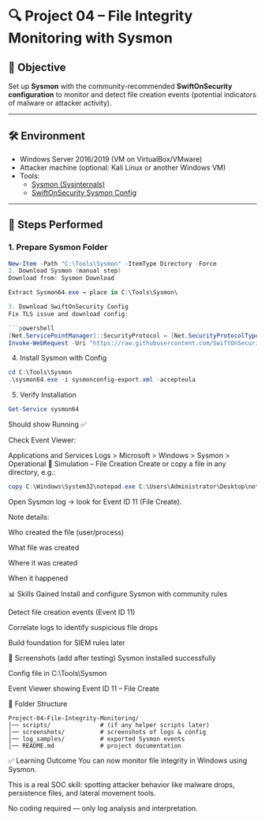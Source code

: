 # 🔍 Project 04 – File Integrity Monitoring with Sysmon

## 🎯 Objective
Set up **Sysmon** with the community-recommended **SwiftOnSecurity configuration** to monitor and detect file creation events (potential indicators of malware or attacker activity).

---

## 🛠️ Environment
- Windows Server 2016/2019 (VM on VirtualBox/VMware)
- Attacker machine (optional: Kali Linux or another Windows VM)
- Tools:
  - [Sysmon (Sysinternals)](https://learn.microsoft.com/en-us/sysinternals/downloads/sysmon)
  - [SwiftOnSecurity Sysmon Config](https://github.com/SwiftOnSecurity/sysmon-config)

---

## 📌 Steps Performed

### 1. Prepare Sysmon Folder
```powershell
New-Item -Path "C:\Tools\Sysmon" -ItemType Directory -Force
2. Download Sysmon (manual step)
Download from: Sysmon Download

Extract Sysmon64.exe → place in C:\Tools\Sysmon\

3. Download SwiftOnSecurity Config
Fix TLS issue and download config:

```powershell
[Net.ServicePointManager]::SecurityProtocol = [Net.SecurityProtocolType]::Tls12
Invoke-WebRequest -Uri "https://raw.githubusercontent.com/SwiftOnSecurity/sysmon-config/master/sysmonconfig-export.xml" -OutFile "C:\Tools\Sysmon\sysmonconfig-export.xml"
```
4. Install Sysmon with Config
```powershell
cd C:\Tools\Sysmon
.\sysmon64.exe -i sysmonconfig-export.xml -accepteula
```
5. Verify Installation
```powershell
Get-Service sysmon64
```
Should show Running ✅

Check Event Viewer:

Applications and Services Logs > Microsoft > Windows > Sysmon > Operational
🧪 Simulation – File Creation
Create or copy a file in any directory, e.g.:

```powershell
copy C:\Windows\System32\notepad.exe C:\Users\Administrator\Desktop\notepad_copy.exe
```
Open Sysmon log → look for Event ID 11 (File Create).

Note details:

Who created the file (user/process)

What file was created

Where it was created

When it happened

📊 Skills Gained
Install and configure Sysmon with community rules

Detect file creation events (Event ID 11)

Correlate logs to identify suspicious file drops

Build foundation for SIEM rules later

📸 Screenshots (add after testing)
Sysmon installed successfully

Config file in C:\Tools\Sysmon

Event Viewer showing Event ID 11 – File Create

📂 Folder Structure
```
Project-04-File-Integrity-Monitoring/
│── scripts/              # (if any helper scripts later)
│── screenshots/          # screenshots of logs & config
│── log_samples/          # exported Sysmon events
│── README.md             # project documentation
```
✅ Learning Outcome
You can now monitor file integrity in Windows using Sysmon.

This is a real SOC skill: spotting attacker behavior like malware drops, persistence files, and lateral movement tools.

No coding required — only log analysis and interpretation.